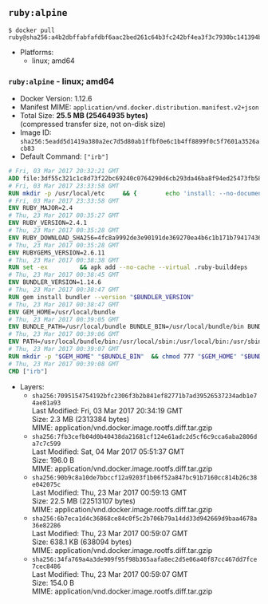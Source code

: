 ## `ruby:alpine`

```console
$ docker pull ruby@sha256:a4b2dbffabfafdbf6aac2bed261c64b3fc242bf4ea3f3c7930bc141394b04425
```

-	Platforms:
	-	linux; amd64

### `ruby:alpine` - linux; amd64

-	Docker Version: 1.12.6
-	Manifest MIME: `application/vnd.docker.distribution.manifest.v2+json`
-	Total Size: **25.5 MB (25464935 bytes)**  
	(compressed transfer size, not on-disk size)
-	Image ID: `sha256:5eadd5d1419a380a2ec7d5d80ab1ffbf0e6c1b4ff8899f0c5f7601a3526acb83`
-	Default Command: `["irb"]`

```dockerfile
# Fri, 03 Mar 2017 20:32:21 GMT
ADD file:3df55c321c1c8d73f22bc69240c0764290d6cb293da46ba8f94ed25473fb5853 in / 
# Fri, 03 Mar 2017 23:33:58 GMT
RUN mkdir -p /usr/local/etc 	&& { 		echo 'install: --no-document'; 		echo 'update: --no-document'; 	} >> /usr/local/etc/gemrc
# Fri, 03 Mar 2017 23:33:58 GMT
ENV RUBY_MAJOR=2.4
# Thu, 23 Mar 2017 00:35:27 GMT
ENV RUBY_VERSION=2.4.1
# Thu, 23 Mar 2017 00:35:28 GMT
ENV RUBY_DOWNLOAD_SHA256=4fc8a9992de3e90191de369270ea4b6c1b171b7941743614cc50822ddc1fe654
# Thu, 23 Mar 2017 00:35:28 GMT
ENV RUBYGEMS_VERSION=2.6.11
# Thu, 23 Mar 2017 00:38:38 GMT
RUN set -ex 		&& apk add --no-cache --virtual .ruby-builddeps 		autoconf 		bison 		bzip2 		bzip2-dev 		ca-certificates 		coreutils 		gcc 		gdbm-dev 		glib-dev 		libc-dev 		libffi-dev 		libxml2-dev 		libxslt-dev 		linux-headers 		make 		ncurses-dev 		openssl 		openssl-dev 		procps 		readline-dev 		ruby 		tar 		yaml-dev 		zlib-dev 		xz 		&& wget -O ruby.tar.xz "https://cache.ruby-lang.org/pub/ruby/${RUBY_MAJOR%-rc}/ruby-$RUBY_VERSION.tar.xz" 	&& echo "$RUBY_DOWNLOAD_SHA256 *ruby.tar.xz" | sha256sum -c - 		&& mkdir -p /usr/src/ruby 	&& tar -xJf ruby.tar.xz -C /usr/src/ruby --strip-components=1 	&& rm ruby.tar.xz 		&& cd /usr/src/ruby 		&& { 		echo '#define ENABLE_PATH_CHECK 0'; 		echo; 		cat file.c; 	} > file.c.new 	&& mv file.c.new file.c 		&& autoconf 	&& ac_cv_func_isnan=yes ac_cv_func_isinf=yes 		./configure --disable-install-doc --enable-shared 	&& make -j"$(getconf _NPROCESSORS_ONLN)" 	&& make install 		&& runDeps="$( 		scanelf --needed --nobanner --recursive /usr/local 			| awk '{ gsub(/,/, "\nso:", $2); print "so:" $2 }' 			| sort -u 			| xargs -r apk info --installed 			| sort -u 	)" 	&& apk add --virtual .ruby-rundeps $runDeps 		bzip2 		ca-certificates 		libffi-dev 		openssl-dev 		yaml-dev 		procps 		zlib-dev 	&& apk del .ruby-builddeps 	&& cd / 	&& rm -r /usr/src/ruby 		&& gem update --system "$RUBYGEMS_VERSION"
# Thu, 23 Mar 2017 00:38:45 GMT
ENV BUNDLER_VERSION=1.14.6
# Thu, 23 Mar 2017 00:38:47 GMT
RUN gem install bundler --version "$BUNDLER_VERSION"
# Thu, 23 Mar 2017 00:38:47 GMT
ENV GEM_HOME=/usr/local/bundle
# Thu, 23 Mar 2017 00:39:05 GMT
ENV BUNDLE_PATH=/usr/local/bundle BUNDLE_BIN=/usr/local/bundle/bin BUNDLE_SILENCE_ROOT_WARNING=1 BUNDLE_APP_CONFIG=/usr/local/bundle
# Thu, 23 Mar 2017 00:39:06 GMT
ENV PATH=/usr/local/bundle/bin:/usr/local/sbin:/usr/local/bin:/usr/sbin:/usr/bin:/sbin:/bin
# Thu, 23 Mar 2017 00:39:07 GMT
RUN mkdir -p "$GEM_HOME" "$BUNDLE_BIN" 	&& chmod 777 "$GEM_HOME" "$BUNDLE_BIN"
# Thu, 23 Mar 2017 00:39:08 GMT
CMD ["irb"]
```

-	Layers:
	-	`sha256:7095154754192bfc2306f3b2b841ef82771b7ad39526537234adb1e74ae81a93`  
		Last Modified: Fri, 03 Mar 2017 20:34:19 GMT  
		Size: 2.3 MB (2313384 bytes)  
		MIME: application/vnd.docker.image.rootfs.diff.tar.gzip
	-	`sha256:7fb3cefb04d0b40438da21681cf124e61adc2d5cf6c9cca6aba2806da7c7c599`  
		Last Modified: Sat, 04 Mar 2017 05:51:37 GMT  
		Size: 196.0 B  
		MIME: application/vnd.docker.image.rootfs.diff.tar.gzip
	-	`sha256:90b9c8a10de7bbccf12a9203f1b06f52a847bc91b7160cc814b26c38e042075c`  
		Last Modified: Thu, 23 Mar 2017 00:59:13 GMT  
		Size: 22.5 MB (22513107 bytes)  
		MIME: application/vnd.docker.image.rootfs.diff.tar.gzip
	-	`sha256:6b7eca1d4c36868ce84c0f5c2b706b79a14dd33d942669d9baa4678a36e82286`  
		Last Modified: Thu, 23 Mar 2017 00:59:07 GMT  
		Size: 638.1 KB (638094 bytes)  
		MIME: application/vnd.docker.image.rootfs.diff.tar.gzip
	-	`sha256:34fa769a4a3de909f95f98b365aafa8ec2d5e06a40f87cc467dd7fce7cec8486`  
		Last Modified: Thu, 23 Mar 2017 00:59:07 GMT  
		Size: 154.0 B  
		MIME: application/vnd.docker.image.rootfs.diff.tar.gzip
